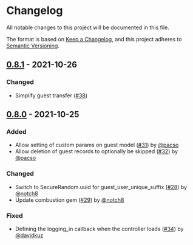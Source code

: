 # Changelog
All notable changes to this project will be documented in this file.

The format is based on [Keep a Changelog](https://keepachangelog.com/en/1.0.0/),
and this project adheres to [Semantic Versioning](https://semver.org/spec/v2.0.0.html).

## [0.8.1] - 2021-10-26
### Changed
- Simplify guest transfer ([#38](https://github.com/cbeer/devise-guests/pull/38))

## [0.8.0] - 2021-10-25
### Added
- Allow setting of custom params on guest model ([#31](https://github.com/cbeer/devise-guests/pull/31)) by [@pacso](https://github.com/pacso)
- Allow deletion of guest records to optionally be skipped ([#32](https://github.com/cbeer/devise-guests/pull/32)) by [@pacso](https://github.com/pacso)

### Changed
- Switch to SecureRandom.uuid for guest_user_unique_suffix ([#28](https://github.com/cbeer/devise-guests/pull/28)) by [@notch8](https://github.com/notch8)
- Update combustion gem ([#29](https://github.com/cbeer/devise-guests/pull/29)) by [@notch8](https://github.com/notch8)

### Fixed
- Defining the logging_in callback when the controller loads ([#34](https://github.com/cbeer/devise-guests/pull/34)) by [@davidkuz](https://github.com/davidkuz)

[Unreleased]: https://github.com/cbeer/devise-guests/compare/v0.8.1...HEAD
[0.8.1]: https://github.com/cbeer/devise-guests/compare/v0.8.0...v0.8.1
[0.8.0]: https://github.com/cbeer/devise-guests/compare/v0.7.0...v0.8.0
